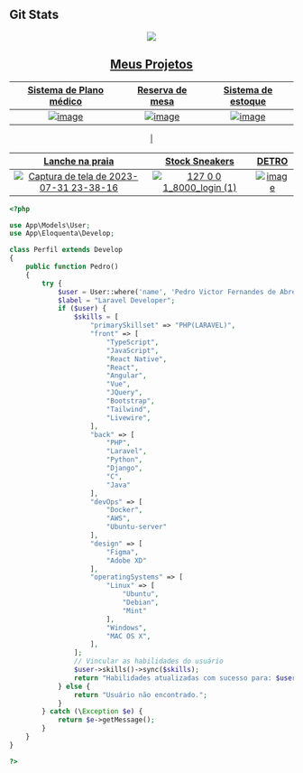 ## Git Stats
 
<div align="center">
  <a href="https://github.com/pedrovictorrr">

 ![](https://github-readme-streak-stats.herokuapp.com/?user=pedrovictorrr&theme=dark&hide_border=false) 
  
 
</div>

<div align="center">
 

## Meus Projetos

| Sistema de Plano médico | Reserva de mesa | Sistema de estoque |
|:---:|:---:|:---:|
| ![image](https://github.com/Pedrovictorrr/pedrovictorrr/assets/82172897/c4eabbcf-cf32-4519-b150-66c7c7d8544c) | ![image](https://github.com/Pedrovictorrr/pedrovictorrr/assets/82172897/a0eef92f-c0ac-42ee-88dd-5aa781fadf30) | ![image](https://github.com/Pedrovictorrr/pedrovictorrr/assets/82172897/fc73cb0a-f34e-4a3e-9f62-6432acd31e93)
 |

| Lanche na praia | Stock Sneakers | DETRO |
|:---:|:---:|:---:|
|![Captura de tela de 2023-07-31 23-38-16](https://github.com/Pedrovictorrr/pedrovictorrr/assets/82172897/f8cc500f-1842-4022-baab-bee41f501b46) |![127 0 0 1_8000_login (1)](https://github.com/Pedrovictorrr/pedrovictorrr/assets/82172897/5db45516-138a-4d2a-ac7b-ea6f23cf1947) |![image](https://github.com/Pedrovictorrr/pedrovictorrr/assets/82172897/6d686673-4855-4ffb-88c0-b59803e9f730)|
</div>
</div>

```php
<?php

use App\Models\User;
use App\Eloquenta\Develop;

class Perfil extends Develop
{
    public function Pedro()
    {
        try {
            $user = User::where('name', 'Pedro Victor Fernandes de Abreu')->first();
            $label = "Laravel Developer";
            if ($user) {
                $skills = [
                    "primarySkillset" => "PHP(LARAVEL)",
                    "front" => [
                        "TypeScript",
                        "JavaScript",
                        "React Native",
                        "React",
                        "Angular",
                        "Vue",
                        "JQuery",
                        "Bootstrap",
                        "Tailwind",
                        "Livewire",
                    ],
                    "back" => [
                        "PHP",
                        "Laravel",
                        "Python",
                        "Django",
                        "C",
                        "Java"
                    ],
                    "devOps" => [
                        "Docker",
                        "AWS",
                        "Ubuntu-server"
                    ],
                    "design" => [
                        "Figma",
                        "Adobe XD"
                    ],
                    "operatingSystems" => [
                        "Linux" => [
                            "Ubuntu",
                            "Debian",
                            "Mint"
                        ],
                        "Windows",
                        "MAC OS X",
                    ],
                ];
                // Vincular as habilidades do usuário
                $user->skills()->sync($skills);
                return "Habilidades atualizadas com sucesso para: $user->name, Cargo $label";
            } else {
                return "Usuário não encontrado.";
            }
        } catch (\Exception $e) {
            return $e->getMessage();
        }
    }
}

?>
```
</div>
